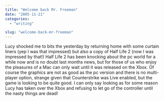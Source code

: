 ```yaml
---
title: "Welcome back Mr. Freeman"
date: "2005-11-21"
categories:
  - "writing"

slug: "welcome-back-mr-freeman"
---
```


<!-- [![HalfLife 2](/images/65499434_f76b71dfd5_m.jpg)](https://www.flickr.com/photos/funkylarma/65499434/ "Half Life 2") -->
Lucy shocked me to bits the yesterday by returning home with some curtain liners (yep I was that impressed) but also a copy of Half Life 2 (now I was impressed by that!)
Half Life 2 has been knocking about the pc world for a while now and is no doubt last months news, but for those of us who enjoy the pleasures of a Mac can only wait until it was released on the Xbox.
Of course the graphics are not as good as the pc version and there is no multi-player option, strange given that Counterstrike was Live enabled, but the game is looking to be quite good. I can only say looking as for some reason Lucy has taken over the Xbox and refusing to let go of the controller until the nasty things are dead!
